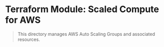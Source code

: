 # Terraform Module: Scaled Compute for AWS

> This directory manages AWS Auto Scaling Groups and associated resources.
